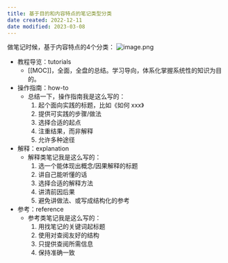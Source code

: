 ```yaml
---
title: 基于目的和内容特点的笔记类型分类
date created: 2022-12-11
date modified: 2023-03-08
---
```


做笔记时候，基于内容特点的4个分类：
![image.png](https://img.oldwinter.top/20221210011935.png)

- 教程导览：tutorials
	- [[MOC]]，全面，全盘的总结。学习导向，体系化掌握系统性的知识为目的。
- 操作指南：how-to
	- 总结一下，操作指南我是这么写的：
		1. 起个面向实践的标题，比如《如何 xxx》
		2. 提供可实践的步骤/做法
		3. 选择合适的起点
		4. 注重结果，而非解释
		5. 允许多种途径
- 解释：explanation
	- 解释类笔记我是这么写的：
		1. 选一个能体现出概念/因果解释的标题
		2. 讲自己能听懂的话
		3. 选择合适的解释方法
		4. 讲清前因后果
		5. 避免讲做法、或写成结构化的参考
- 参考：reference
	- 参考类笔记我是这么写的：
		1. 用找笔记的关键词起标题
		2. 使用对查阅友好的结构
		3. 只提供查阅所需信息
		4. 保持准确一致
